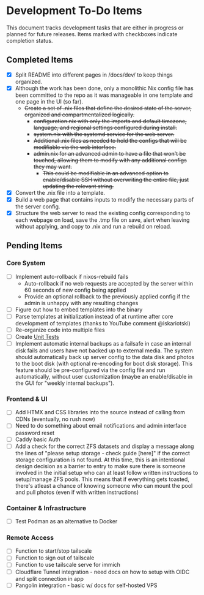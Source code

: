 # Development To-Do Items

This document tracks development tasks that are either in progress or planned for future releases. Items marked with checkboxes indicate completion status.

## Completed Items
- [x] Split README into different pages in /docs/dev/ to keep things organized.
- [x] Although the work has been done, only a monolithic Nix config file has been committed to the repo as it was manageable in one template and one page in the UI (so far).
  - ~~Create a set of .nix files that define the desired state of the server, organized and compartmentalized logically.~~
    - ~~configuration.nix with only the imports and default timezone, language, and regional settings configured during install.~~
    - ~~system.nix with the systemd service for the web server.~~
    - ~~Additional .nix files as needed to hold the configs that will be modifiable via the web interface.~~
    - ~~admin.nix for an advanced admin to have a file that won't be touched, allowing them to modify with any additional configs they may want.~~
      - ~~This could be modifiable in an advanced option to enable/disable SSH without overwriting the entire file, just updating the relevant string.~~
- [x] Convert the .nix file into a template.
- [x] Build a web page that contains inputs to modify the necessary parts of the server config.
- [x] Structure the web server to read the existing config corresponding to each webpage on load, save the .tmp file on save, alert when leaving without applying, and copy to .nix and run a rebuild on reload.
## Pending Items

### Core System
- [ ] Implement auto-rollback if nixos-rebuild fails
  - Auto-rollback if no web requests are accepted by the server within 60 seconds of new config being applied
  - Provide an optional rollback to the previously applied config if the admin is unhappy with any resulting changes
- [ ] Figure out how to embed templates into the binary
- [ ] Parse templates at initialization instead of at runtime after core development of templates (thanks to YouTube comment @iskariotski)
- [ ] Re-organize code into multiple files
- [ ] Create [Unit Tests](https://youtu.be/W4njY-VzkUU)
- [ ] Implement automatic internal backups as a failsafe in case an internal disk fails and users have not backed up to external media. The system should automatically back up server config to the data disk and photos to the boot disk (with optional re-encoding for boot disk storage). This feature should be pre-configured via the config file and run automatically, without user customization (maybe an enable/disable in the GUI for "weekly internal backups").

### Frontend & UI
- [ ] Add HTMX and CSS libraries into the source instead of calling from CDNs (eventually, no rush now)
- [ ] Need to do something about email notifications and admin interface password reset
- [ ] Caddy basic Auth
- [ ] Add a check for the correct ZFS datasets and display a message along the lines of "please setup storage - check guide [here]" if the correct storage configuration is not found. At this time, this is an intentional design decision as a barrier to entry to make sure there is someone involved in the initial setup who can at least follow written instructions to setup/manage ZFS pools. This means that if everything gets toasted, there's atleast a chance of knowing someone who can mount the pool and pull photos (even if with written instructions)

### Container & Infrastructure
- [ ] Test Podman as an alternative to Docker

### Remote Access
- [ ] Function to start/stop tailscale
- [ ] Function to sign out of tailscale
- [ ] Function to use tailscale serve for immich
- [ ] Cloudflare Tunnel integration - need docs on how to setup with OIDC and split connection in app
- [ ] Pangolin integration - basic w/ docs for self-hosted VPS
